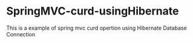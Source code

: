 # SpringMVC-curd-usingHibernate
This is a example of spring mvc curd opertion using Hibernate Database Connection
